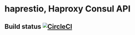# haprestio, Haproxy Consul API

## Build status [![CircleCI](https://circleci.com/gh/innofocus/haprestio.svg?style=svg)](https://circleci.com/gh/innofocus/haprestio)
